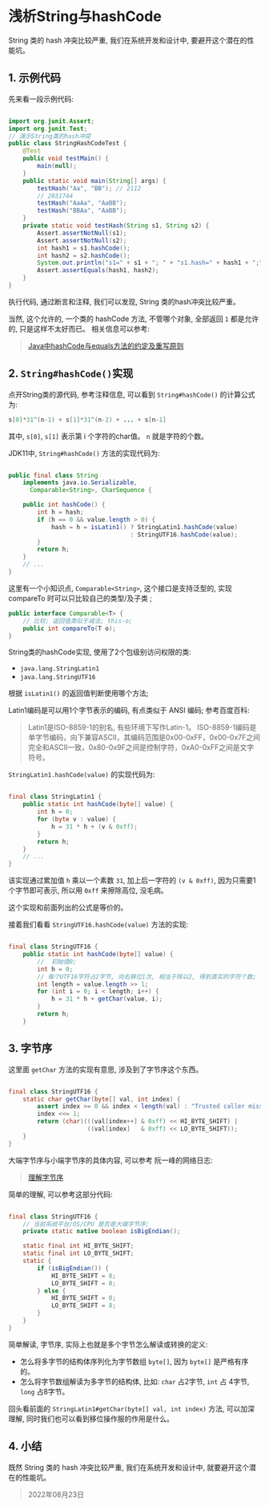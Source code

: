 # 浅析String与hashCode

 String 类的 hash 冲突比较严重, 我们在系统开发和设计中, 要避开这个潜在的性能坑。

## 1. 示例代码

先来看一段示例代码:

```java

import org.junit.Assert;
import org.junit.Test;
// 演示String类的hash冲突
public class StringHashCodeTest {
    @Test
    public void testMain() {
        main(null);
    }
    public static void main(String[] args) {
        testHash("Aa", "BB"); // 2112
        // 2031744
        testHash("AaAa", "AaBB");
        testHash("BBAa", "AaBB");
    }
    private static void testHash(String s1, String s2) {
        Assert.assertNotNull(s1);
        Assert.assertNotNull(s2);
        int hash1 = s1.hashCode();
        int hash2 = s2.hashCode();
        System.out.println("s1=" + s1 + "; " + "s1.hash=" + hash1 + ";" + " s2=" + s1 + "; " + "s2.hash=" + hash2);
        Assert.assertEquals(hash1, hash2);
    }
}

```

执行代码, 通过断言和注释, 我们可以发现, String 类的hash冲突比较严重。 

当然, 这个允许的, 一个类的 hashCode 方法, 不管哪个对象, 全部返回 `1` 都是允许的, 只是这样不太好而已。 相关信息可以参考:

> [Java中hashCode与equals方法的约定及重写原则](https://renfufei.blog.csdn.net/article/details/14163329)


## 2. `String#hashCode()`实现

点开String类的源代码, 参考注释信息, 可以看到 `String#hashCode()` 的计算公式为:

```java
s[0]*31^(n-1) + s[1]*31^(n-2) + ... + s[n-1]
```

其中, `s[0]`, `s[1]` 表示第 i 个字符的char值。 `n` 就是字符的个数。

JDK11中, `String#hashCode()` 方法的实现代码为:

```java

public final class String
    implements java.io.Serializable,
      Comparable<String>, CharSequence {

    public int hashCode() {
        int h = hash;
        if (h == 0 && value.length > 0) {
            hash = h = isLatin1() ? StringLatin1.hashCode(value)
                                  : StringUTF16.hashCode(value);
        }
        return h;
    }
    // ...
}    
```

这里有一个小知识点, `Comparable<String>`, 这个接口是支持泛型的, 实现 compareTo 时可以只比较自己的类型/及子类 ; 

```java
public interface Comparable<T> {
    // 比较; 返回值类似于减法; this-o; 
    public int compareTo(T o);
}
```

String类的hashCode实现, 使用了2个包级别访问权限的类:

- `java.lang.StringLatin1`
- `java.lang.StringUTF16`


根据 `isLatin1()` 的返回值判断使用哪个方法;

Latin1编码是可以用1个字节表示的编码, 有点类似于 ANSI 编码;  参考百度百科:

> Latin1是ISO-8859-1的别名, 有些环境下写作Latin-1。 ISO-8859-1编码是单字节编码，向下兼容ASCII，其编码范围是0x00-0xFF，0x00-0x7F之间完全和ASCII一致，0x80-0x9F之间是控制字符，0xA0-0xFF之间是文字符号。


`StringLatin1.hashCode(value)` 的实现代码为:

```java

final class StringLatin1 {
    public static int hashCode(byte[] value) {
        int h = 0;
        for (byte v : value) {
            h = 31 * h + (v & 0xff);
        }
        return h;
    }
    // ...
}
```

该实现通过累加值 `h` 乘以一个素数 `31`, 加上后一字符的  `(v & 0xff)`, 因为只需要1个字节即可表示, 所以用 `0xff` 来擦除高位, 没毛病。

这个实现和前面列出的公式是等价的。


接着我们看看 `StringUTF16.hashCode(value)` 方法的实现: 


```java

final class StringUTF16 {
    public static int hashCode(byte[] value) {
        //  初始值0;
        int h = 0;
        // 每个UTF16字符占2字节, 向右移位1次, 相当于除以2, 得到真实的字符个数;
        int length = value.length >> 1;
        for (int i = 0; i < length; i++) {
            h = 31 * h + getChar(value, i);
        }
        return h;
    }
```

## 3. 字节序

这里面 `getChar` 方法的实现有意思, 涉及到了字节序这个东西。

```java

final class StringUTF16 {
    static char getChar(byte[] val, int index) {
        assert index >= 0 && index < length(val) : "Trusted caller missed bounds check";
        index <<= 1;
        return (char)(((val[index++] & 0xff) << HI_BYTE_SHIFT) |
                      ((val[index]   & 0xff) << LO_BYTE_SHIFT));
    }
}
```

大端字节序与小端字节序的具体内容, 可以参考 阮一峰的网络日志:

> [理解字节序](https://www.ruanyifeng.com/blog/2016/11/byte-order.html)

简单的理解, 可以参考这部分代码:

```java

final class StringUTF16 {
    // 当前系统平台/OS/CPU 是否是大端字节序;
    private static native boolean isBigEndian();

    static final int HI_BYTE_SHIFT;
    static final int LO_BYTE_SHIFT;
    static {
        if (isBigEndian()) {
            HI_BYTE_SHIFT = 8;
            LO_BYTE_SHIFT = 0;
        } else {
            HI_BYTE_SHIFT = 0;
            LO_BYTE_SHIFT = 8;
        }
    }
}
```

简单解读, 字节序, 实际上也就是多个字节怎么解读或转换的定义:

- 怎么将多字节的结构体序列化为字节数组 `byte[]`, 因为 `byte[]` 是严格有序的。
- 怎么将字节数组解读为多字节的结构体, 比如: `char` 占2字节, `int` 占 4字节, `long` 占8字节。

回头看前面的 `StringLatin1#getChar(byte[] val, int index)` 方法, 可以加深理解, 同时我们也可以看到移位操作服的作用是什么。

## 4. 小结

既然 String 类的 hash 冲突比较严重, 我们在系统开发和设计中, 就要避开这个潜在的性能坑。

> 2022年08月23日




